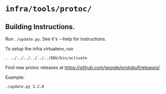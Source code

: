 # `infra/tools/protoc/`
## Building Instructions.

Run `./update.py`. See it's --help for instructions.

To setup the infra virtualenv, run

    . ../../../../../../ENV/bin/activate

Find new protoc releases at https://github.com/google/protobuf/releases/.

Example:

    ./update.py 3.2.0
